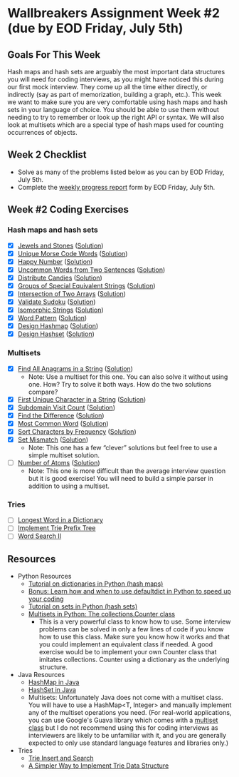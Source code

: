 # Wallbreakers Assignment Week #2 (due by EOD Friday, July 5th)

## Goals For This Week
Hash maps and hash sets are arguably the most important data structures you will need for coding interviews, as you might have noticed this during our first mock interview. They come up all the time either directly, or indirectly (say as part of memorization, building a graph, etc.). This week we want to make sure you are very comfortable using hash maps and hash sets in your language of choice. You should be able to use them without needing to try to remember or look up the right API or syntax. We will also look at multisets which are a special type of hash maps used for counting occurrences of objects.

## Week 2 Checklist
- Solve as many of the problems listed below as you can by EOD Friday, July 5th.
- Complete the [weekly progress report](https://forms.gle/svryhNANMeCcKxE17) form by EOD Friday, July 5th.

## Week #2 Coding Exercises

### Hash maps and hash sets
- [x] [Jewels and Stones](https://leetcode.com/problems/jewels-and-stones/) ([Solution](jewels-and-stones.java))
- [x] [Unique Morse Code Words](https://leetcode.com/problems/unique-morse-code-words/) ([Solution](unique-morse-code-words.java))
- [x] [Happy Number](https://leetcode.com/problems/happy-number/) ([Solution](happy-number.java))
- [x] [Uncommon Words from Two Sentences](https://leetcode.com/problems/uncommon-words-from-two-sentences/) ([Solution](uncommon-words-from-two-sentences.java))
- [x] [Distribute Candies](https://leetcode.com/problems/distribute-candies/) ([Solution](distribute-candies.java))
- [x] [Groups of Special Equivalent Strings](https://leetcode.com/problems/groups-of-special-equivalent-strings/) ([Solution](groups-of-special-equivalent-strings.java))
- [x] [Intersection of Two Arrays](https://leetcode.com/problems/intersection-of-two-arrays/) ([Solution](intersection-of-two-arrays.java))
- [x] [Validate Sudoku](https://leetcode.com/problems/valid-sudoku/) ([Solution](valid-sudoku.java))
- [x] [Isomorphic Strings](https://leetcode.com/problems/isomorphic-strings/) ([Solution](isomorphic-strings.java))
- [x] [Word Pattern](https://leetcode.com/problems/word-pattern/) ([Solution](word-pattern.java))
- [x] [Design Hashmap](https://leetcode.com/problems/design-hashmap/) ([Solution](design-hashmap.java))
- [x] [Design Hashset](https://leetcode.com/problems/design-hashset/) ([Solution](design-hashset.java))

### Multisets
- [x] [Find All Anagrams in a String](https://leetcode.com/problems/find-all-anagrams-in-a-string/) ([Solution](find-all-anagrams-in-a-string.java))
	- Note: Use a multiset for this one. You can also solve it without using one. How? Try to solve it both ways. How do the two solutions compare?
- [x] [First Unique Character in a String](https://leetcode.com/problems/first-unique-character-in-a-string/) ([Solution](first-unique-character-in-a-string.java))
- [x] [Subdomain Visit Count](https://leetcode.com/problems/subdomain-visit-count/) ([Solution](subdomain-visit-count.java))
- [x] [Find the Difference](https://leetcode.com/problems/find-the-difference/) ([Solution](find-the-difference.java))
- [x] [Most Common Word](https://leetcode.com/problems/most-common-word/) ([Solution](most-common-word.java))
- [x] [Sort Characters by Frequency](https://leetcode.com/problems/sort-characters-by-frequency/) ([Solution](sort-characters-by-frequency.java))
- [x] [Set Mismatch](https://leetcode.com/problems/set-mismatch/) ([Solution](set-mismatch.java))
	- Note: This one has a few “clever” solutions but feel free to use a simple multiset solution.
- [ ] [Number of Atoms](https://leetcode.com/problems/number-of-atoms/) ([Solution](number-of-atoms.java))
	- Note: This one is more difficult than the average interview question but it is good exercise! You will need to build a simple parser in addition to using a multiset.

### Tries
- [ ] [Longest Word in a Dictionary](https://leetcode.com/problems/longest-word-in-dictionary)
- [ ] [Implement Trie Prefix Tree](https://leetcode.com/problems/implement-trie-prefix-tree)
- [ ] [Word Search II](https://leetcode.com/problems/word-search-ii)

## Resources
- Python Resources
	- [Tutorial on dictionaries in Python (hash maps)](https://www.datacamp.com/community/tutorials/python-dictionary-tutorial)
	- [Bonus: Learn how and when to use defaultdict in Python to speed up your coding](https://www.accelebrate.com/blog/using-defaultdict-python/)
	- [Tutorial on sets in Python (hash sets)](https://www.datacamp.com/community/tutorials/sets-in-python)
	- [Multisets in Python: The collections.Counter class](https://pymotw.com/2/collections/counter.html)
		- This is a very powerful class to know how to use. Some interview problems can be solved in only a few lines of code if you know how to use this class. Make sure you know how it works and that you could implement an equivalent class if needed. A good exercise would be to implement your own Counter class that imitates collections. Counter using a dictionary as the underlying structure.
- Java Resources
	- [HashMap in Java](https://www.callicoder.com/java-hashmap/)
	- [HashSet in Java](https://www.baeldung.com/java-hashset)
	- Multisets: Unfortunately Java does not come with a multiset class. You will have to use a HashMap<T, Integer> and manually implement any of the multiset operations you need. (For real-world applications, you can use Google's Guava library which comes with a [multiset class](https://guava.dev/releases/16.0/api/docs/com/google/common/collect/Multiset.html) but I do not recommend using this for coding interviews as interviewers are likely to be unfamiliar with it, and you are generally expected to only use standard language features and libraries only.)
- Tries
	- [Trie Insert and Search](https://www.geeksforgeeks.org/trie-insert-and-search/)
	- [A Simpler Way to Implement Trie Data Structure](https://medium.com/@info.gildacademy/a-simpler-way-to-implement-trie-data-structure-in-python-efa6a958a4f2)